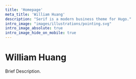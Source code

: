 ```yaml
---
title: 'Homepage'
meta_title: 'William Huang'
description: "Serif is a modern business theme for Hugo."
intro_image: "images/illustrations/pointing.svg"
intro_image_absolute: true
intro_image_hide_on_mobile: true
---
```


# William Huang

Brief Description.
